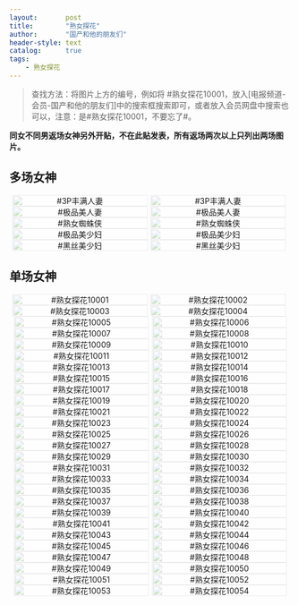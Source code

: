 ```yaml
---
layout:       post
title:        "熟女探花"
author:       "国产和他的朋友们"
header-style: text
catalog:      true
tags:
    - 熟女探花
---
```


> 查找方法：将图片上方的编号，例如将 #熟女探花10001，放入[电报频道-会员-国产和他的朋友们]中的搜索框搜索即可，或者放入会员网盘中搜索也可以，注意：是#熟女探花10001，不要忘了#。

**同女不同男返场女神另外开贴，不在此贴发表，所有返场两次以上只列出两场图片。**

## 多场女神

<div style="display: flex; justify-content: center;">
    <div style="position: relative; width: 48%; margin-right: 1%;">
        <img src="https://tanhuawanrenmigroup.top/shunvtanhua/shunvtanhua20001.jpg" style="width: 100%;"/>
        <div style="position: absolute; top: 0; left: 0; width: 100%; text-align: center; background-color: rgba(255, 255, 255, 0.7); font-size: 14px;">
            #3P丰满人妻
        </div>
    </div>
    <div style="position: relative; width: 48%; margin-right: 1%;">
        <img src="https://tanhuawanrenmigroup.top/shunvtanhua/shunvtanhua20002.jpg" style="width: 100%;"/>
        <div style="position: absolute; top: 0; left: 0; width: 100%; text-align: center; background-color: rgba(255, 255, 255, 0.7); font-size: 14px;">
            #3P丰满人妻
        </div>
    </div>
</div>

<div style="display: flex; justify-content: center;">
    <div style="position: relative; width: 48%; margin-right: 1%;">
        <img src="https://tanhuawanrenmigroup.top/shunvtanhua/shunvtanhua20003.jpg" style="width: 100%;"/>
        <div style="position: absolute; top: 0; left: 0; width: 100%; text-align: center; background-color: rgba(255, 255, 255, 0.7); font-size: 14px;">
            #极品美人妻
        </div>
    </div>
    <div style="position: relative; width: 48%; margin-right: 1%;">
        <img src="https://tanhuawanrenmigroup.top/shunvtanhua/shunvtanhua20004.jpg" style="width: 100%;"/>
        <div style="position: absolute; top: 0; left: 0; width: 100%; text-align: center; background-color: rgba(255, 255, 255, 0.7); font-size: 14px;">
            #极品美人妻
        </div>
    </div>
</div>

<div style="display: flex; justify-content: center;">
    <div style="position: relative; width: 48%; margin-right: 1%;">
        <img src="https://tanhuawanrenmigroup.top/shunvtanhua/shunvtanhua20005.jpg" style="width: 100%;"/>
        <div style="position: absolute; top: 0; left: 0; width: 100%; text-align: center; background-color: rgba(255, 255, 255, 0.7); font-size: 14px;">
            #熟女蜘蛛侠
        </div>
    </div>
    <div style="position: relative; width: 48%; margin-right: 1%;">
        <img src="https://tanhuawanrenmigroup.top/shunvtanhua/shunvtanhua20006.jpg" style="width: 100%;"/>
        <div style="position: absolute; top: 0; left: 0; width: 100%; text-align: center; background-color: rgba(255, 255, 255, 0.7); font-size: 14px;">
            #熟女蜘蛛侠
        </div>
    </div>
</div>

<div style="display: flex; justify-content: center;">
    <div style="position: relative; width: 48%; margin-right: 1%;">
        <img src="https://tanhuawanrenmigroup.top/shunvtanhua/shunvtanhua20007.jpg" style="width: 100%;"/>
        <div style="position: absolute; top: 0; left: 0; width: 100%; text-align: center; background-color: rgba(255, 255, 255, 0.7); font-size: 14px;">
            #极品美少妇
        </div>
    </div>
    <div style="position: relative; width: 48%; margin-right: 1%;">
        <img src="https://tanhuawanrenmigroup.top/shunvtanhua/shunvtanhua20008.jpg" style="width: 100%;"/>
        <div style="position: absolute; top: 0; left: 0; width: 100%; text-align: center; background-color: rgba(255, 255, 255, 0.7); font-size: 14px;">
            #极品美少妇
        </div>
    </div>
</div>

<div style="display: flex; justify-content: center;">
    <div style="position: relative; width: 48%; margin-right: 1%;">
        <img src="https://tanhuawanrenmigroup.top/shunvtanhua/shunvtanhua20009.jpg" style="width: 100%;"/>
        <div style="position: absolute; top: 0; left: 0; width: 100%; text-align: center; background-color: rgba(255, 255, 255, 0.7); font-size: 14px;">
            #黑丝美少妇
        </div>
    </div>
    <div style="position: relative; width: 48%; margin-right: 1%;">
        <img src="https://tanhuawanrenmigroup.top/shunvtanhua/shunvtanhua20010.jpg" style="width: 100%;"/>
        <div style="position: absolute; top: 0; left: 0; width: 100%; text-align: center; background-color: rgba(255, 255, 255, 0.7); font-size: 14px;">
            #黑丝美少妇
        </div>
    </div>
</div>

## 单场女神

<div style="display: flex; justify-content: center;">
    <div style="position: relative; width: 48%; margin-right: 1%;">
        <img src="https://tanhuawanrenmigroup.top/shunvtanhua/shunvtanhua10001.jpg" style="width: 100%;"/>
        <div style="position: absolute; top: 0; left: 0; width: 100%; text-align: center; background-color: rgba(255, 255, 255, 0.7); font-size: 14px;">
            #熟女探花10001
        </div>
    </div>
    <div style="position: relative; width: 48%; margin-right: 1%;">
        <img src="https://tanhuawanrenmigroup.top/shunvtanhua/shunvtanhua10002.jpg" style="width: 100%;"/>
        <div style="position: absolute; top: 0; left: 0; width: 100%; text-align: center; background-color: rgba(255, 255, 255, 0.7); font-size: 14px;">
            #熟女探花10002
        </div>
    </div>
</div>

<div style="display: flex; justify-content: center;">
    <div style="position: relative; width: 48%; margin-right: 1%;">
        <img src="https://tanhuawanrenmigroup.top/shunvtanhua/shunvtanhua10003.jpg" style="width: 100%;"/>
        <div style="position: absolute; top: 0; left: 0; width: 100%; text-align: center; background-color: rgba(255, 255, 255, 0.7); font-size: 14px;">
            #熟女探花10003
        </div>
    </div>
    <div style="position: relative; width: 48%; margin-right: 1%;">
        <img src="https://tanhuawanrenmigroup.top/shunvtanhua/shunvtanhua10004.jpg" style="width: 100%;"/>
        <div style="position: absolute; top: 0; left: 0; width: 100%; text-align: center; background-color: rgba(255, 255, 255, 0.7); font-size: 14px;">
            #熟女探花10004
        </div>
    </div>
</div>

<div style="display: flex; justify-content: center;">
    <div style="position: relative; width: 48%; margin-right: 1%;">
        <img src="https://tanhuawanrenmigroup.top/shunvtanhua/shunvtanhua10005.jpg" style="width: 100%;"/>
        <div style="position: absolute; top: 0; left: 0; width: 100%; text-align: center; background-color: rgba(255, 255, 255, 0.7); font-size: 14px;">
            #熟女探花10005
        </div>
    </div>
    <div style="position: relative; width: 48%;">
        <img src="https://tanhuawanrenmigroup.top/shunvtanhua/shunvtanhua10006.jpg" style="width: 100%;"/>
        <div style="position: absolute; top: 0; left: 0; width: 100%; text-align: center; background-color: rgba(255, 255, 255, 0.7); font-size: 14px;">
            #熟女探花10006
        </div>
    </div>
</div>

<div style="display: flex; justify-content: center;">
    <div style="position: relative; width: 48%; margin-right: 1%;">
        <img src="https://tanhuawanrenmigroup.top/shunvtanhua/shunvtanhua10007.jpg" style="width: 100%;"/>
        <div style="position: absolute; top: 0; left: 0; width: 100%; text-align: center; background-color: rgba(255, 255, 255, 0.7); font-size: 14px;">
            #熟女探花10007
        </div>
    </div>
    <div style="position: relative; width: 48%;">
        <img src="https://tanhuawanrenmigroup.top/shunvtanhua/shunvtanhua10008.jpg" style="width: 100%;"/>
        <div style="position: absolute; top: 0; left: 0; width: 100%; text-align: center; background-color: rgba(255, 255, 255, 0.7); font-size: 14px;">
            #熟女探花10008
        </div>
    </div>
</div>

<div style="display: flex; justify-content: center;">
    <div style="position: relative; width: 48%; margin-right: 1%;">
        <img src="https://tanhuawanrenmigroup.top/shunvtanhua/shunvtanhua10009.jpg" style="width: 100%;"/>
        <div style="position: absolute; top: 0; left: 0; width: 100%; text-align: center; background-color: rgba(255, 255, 255, 0.7); font-size: 14px;">
            #熟女探花10009
        </div>
    </div>
    <div style="position: relative; width: 48%;">
        <img src="https://tanhuawanrenmigroup.top/shunvtanhua/shunvtanhua10010.jpg" style="width: 100%;"/>
        <div style="position: absolute; top: 0; left: 0; width: 100%; text-align: center; background-color: rgba(255, 255, 255, 0.7); font-size: 14px;">
            #熟女探花10010
        </div>
    </div>
</div>

<div style="display: flex; justify-content: center;">
    <div style="position: relative; width: 48%; margin-right: 1%;">
        <img src="https://tanhuawanrenmigroup.top/shunvtanhua/shunvtanhua10011.jpg" style="width: 100%;"/>
        <div style="position: absolute; top: 0; left: 0; width: 100%; text-align: center; background-color: rgba(255, 255, 255, 0.7); font-size: 14px;">
            #熟女探花10011
        </div>
    </div>
    <div style="position: relative; width: 48%;">
        <img src="https://tanhuawanrenmigroup.top/shunvtanhua/shunvtanhua10012.jpg" style="width: 100%;"/>
        <div style="position: absolute; top: 0; left: 0; width: 100%; text-align: center; background-color: rgba(255, 255, 255, 0.7); font-size: 14px;">
            #熟女探花10012
        </div>
    </div>
</div>

<div style="display: flex; justify-content: center;">
    <div style="position: relative; width: 48%; margin-right: 1%;">
        <img src="https://tanhuawanrenmigroup.top/shunvtanhua/shunvtanhua10013.jpg" style="width: 100%;"/>
        <div style="position: absolute; top: 0; left: 0; width: 100%; text-align: center; background-color: rgba(255, 255, 255, 0.7); font-size: 14px;">
            #熟女探花10013
        </div>
    </div>
    <div style="position: relative; width: 48%;">
        <img src="https://tanhuawanrenmigroup.top/shunvtanhua/shunvtanhua10014.jpg" style="width: 100%;"/>
        <div style="position: absolute; top: 0; left: 0; width: 100%; text-align: center; background-color: rgba(255, 255, 255, 0.7); font-size: 14px;">
            #熟女探花10014
        </div>
    </div>
</div>

<div style="display: flex; justify-content: center;">
    <div style="position: relative; width: 48%; margin-right: 1%;">
        <img src="https://tanhuawanrenmigroup.top/shunvtanhua/shunvtanhua10015.jpg" style="width: 100%;"/>
        <div style="position: absolute; top: 0; left: 0; width: 100%; text-align: center; background-color: rgba(255, 255, 255, 0.7); font-size: 14px;">
            #熟女探花10015
        </div>
    </div>
    <div style="position: relative; width: 48%;">
        <img src="https://tanhuawanrenmigroup.top/shunvtanhua/shunvtanhua10016.jpg" style="width: 100%;"/>
        <div style="position: absolute; top: 0; left: 0; width: 100%; text-align: center; background-color: rgba(255, 255, 255, 0.7); font-size: 14px;">
            #熟女探花10016
        </div>
    </div>
</div>

<div style="display: flex; justify-content: center;">
    <div style="position: relative; width: 48%; margin-right: 1%;">
        <img src="https://tanhuawanrenmigroup.top/shunvtanhua/shunvtanhua10017.jpg" style="width: 100%;"/>
        <div style="position: absolute; top: 0; left: 0; width: 100%; text-align: center; background-color: rgba(255, 255, 255, 0.7); font-size: 14px;">
            #熟女探花10017
        </div>
    </div>
    <div style="position: relative; width: 48%;">
        <img src="https://tanhuawanrenmigroup.top/shunvtanhua/shunvtanhua10018.jpg" style="width: 100%;"/>
        <div style="position: absolute; top: 0; left: 0; width: 100%; text-align: center; background-color: rgba(255, 255, 255, 0.7); font-size: 14px;">
            #熟女探花10018
        </div>
    </div>
</div>

<div style="display: flex; justify-content: center;">
    <div style="position: relative; width: 48%; margin-right: 1%;">
        <img src="https://tanhuawanrenmigroup.top/shunvtanhua/shunvtanhua10019.jpg" style="width: 100%;"/>
        <div style="position: absolute; top: 0; left: 0; width: 100%; text-align: center; background-color: rgba(255, 255, 255, 0.7); font-size: 14px;">
            #熟女探花10019
        </div>
    </div>
    <div style="position: relative; width: 48%;">
        <img src="https://tanhuawanrenmigroup.top/shunvtanhua/shunvtanhua10020.jpg" style="width: 100%;"/>
        <div style="position: absolute; top: 0; left: 0; width: 100%; text-align: center; background-color: rgba(255, 255, 255, 0.7); font-size: 14px;">
            #熟女探花10020
        </div>
    </div>
</div>

<div style="display: flex; justify-content: center;">
    <div style="position: relative; width: 48%; margin-right: 1%;">
        <img src="https://tanhuawanrenmigroup.top/shunvtanhua/shunvtanhua10021.jpg" style="width: 100%;"/>
        <div style="position: absolute; top: 0; left: 0; width: 100%; text-align: center; background-color: rgba(255, 255, 255, 0.7); font-size: 14px;">
            #熟女探花10021
        </div>
    </div>
    <div style="position: relative; width: 48%;">
        <img src="https://tanhuawanrenmigroup.top/shunvtanhua/shunvtanhua10022.jpg" style="width: 100%;"/>
        <div style="position: absolute; top: 0; left: 0; width: 100%; text-align: center; background-color: rgba(255, 255, 255, 0.7); font-size: 14px;">
            #熟女探花10022
        </div>
    </div>
</div>

<div style="display: flex; justify-content: center;">
    <div style="position: relative; width: 48%; margin-right: 1%;">
        <img src="https://tanhuawanrenmigroup.top/shunvtanhua/shunvtanhua10023.jpg" style="width: 100%;"/>
        <div style="position: absolute; top: 0; left: 0; width: 100%; text-align: center; background-color: rgba(255, 255, 255, 0.7); font-size: 14px;">
            #熟女探花10023
        </div>
    </div>
    <div style="position: relative; width: 48%;">
        <img src="https://tanhuawanrenmigroup.top/shunvtanhua/shunvtanhua10024.jpg" style="width: 100%;"/>
        <div style="position: absolute; top: 0; left: 0; width: 100%; text-align: center; background-color: rgba(255, 255, 255, 0.7); font-size: 14px;">
            #熟女探花10024
        </div>
    </div>
</div>

<div style="display: flex; justify-content: center;">
    <div style="position: relative; width: 48%; margin-right: 1%;">
        <img src="https://tanhuawanrenmigroup.top/shunvtanhua/shunvtanhua10025.jpg" style="width: 100%;"/>
        <div style="position: absolute; top: 0; left: 0; width: 100%; text-align: center; background-color: rgba(255, 255, 255, 0.7); font-size: 14px;">
            #熟女探花10025
        </div>
    </div>
    <div style="position: relative; width: 48%;">
        <img src="https://tanhuawanrenmigroup.top/shunvtanhua/shunvtanhua10026.jpg" style="width: 100%;"/>
        <div style="position: absolute; top: 0; left: 0; width: 100%; text-align: center; background-color: rgba(255, 255, 255, 0.7); font-size: 14px;">
            #熟女探花10026
        </div>
    </div>
</div>

<div style="display: flex; justify-content: center;">
    <div style="position: relative; width: 48%; margin-right: 1%;">
        <img src="https://tanhuawanrenmigroup.top/shunvtanhua/shunvtanhua10027.jpg" style="width: 100%;"/>
        <div style="position: absolute; top: 0; left: 0; width: 100%; text-align: center; background-color: rgba(255, 255, 255, 0.7); font-size: 14px;">
            #熟女探花10027
        </div>
    </div>
    <div style="position: relative; width: 48%;">
        <img src="https://tanhuawanrenmigroup.top/shunvtanhua/shunvtanhua10028.jpg" style="width: 100%;"/>
        <div style="position: absolute; top: 0; left: 0; width: 100%; text-align: center; background-color: rgba(255, 255, 255, 0.7); font-size: 14px;">
            #熟女探花10028
        </div>
    </div>
</div>

<div style="display: flex; justify-content: center;">
    <div style="position: relative; width: 48%; margin-right: 1%;">
        <img src="https://tanhuawanrenmigroup.top/shunvtanhua/shunvtanhua10029.jpg" style="width: 100%;"/>
        <div style="position: absolute; top: 0; left: 0; width: 100%; text-align: center; background-color: rgba(255, 255, 255, 0.7); font-size: 14px;">
            #熟女探花10029
        </div>
    </div>
	<div style="position: relative; width: 48%; ">
        <img src="https://tanhuawanrenmigroup.top/shunvtanhua/shunvtanhua10030.jpg" style="width: 100%;"/>
        <div style="position: absolute; top: 0; left: 0; width: 100%; text-align: center; background-color: rgba(255, 255, 255, 0.7); font-size: 14px;">
            #熟女探花10030
        </div>
    </div>
</div>

<div style="display: flex; justify-content: center;">
    <div style="position: relative; width: 48%; margin-right: 1%;">
        <img src="https://tanhuawanrenmigroup.top/shunvtanhua/shunvtanhua10031.jpg" style="width: 100%;"/>
        <div style="position: absolute; top: 0; left: 0; width: 100%; text-align: center; background-color: rgba(255, 255, 255, 0.7); font-size: 14px;">
            #熟女探花10031
        </div>
    </div>
	<div style="position: relative; width: 48%; ">
        <img src="https://tanhuawanrenmigroup.top/shunvtanhua/shunvtanhua10032.jpg" style="width: 100%;"/>
        <div style="position: absolute; top: 0; left: 0; width: 100%; text-align: center; background-color: rgba(255, 255, 255, 0.7); font-size: 14px;">
            #熟女探花10032
        </div>
    </div>
</div>

<div style="display: flex; justify-content: center;">
    <div style="position: relative; width: 48%; margin-right: 1%;">
        <img src="https://tanhuawanrenmigroup.top/shunvtanhua/shunvtanhua10033.jpg" style="width: 100%;"/>
        <div style="position: absolute; top: 0; left: 0; width: 100%; text-align: center; background-color: rgba(255, 255, 255, 0.7); font-size: 14px;">
            #熟女探花10033
        </div>
    </div>
	<div style="position: relative; width: 48%; ">
        <img src="https://tanhuawanrenmigroup.top/shunvtanhua/shunvtanhua10034.jpg" style="width: 100%;"/>
        <div style="position: absolute; top: 0; left: 0; width: 100%; text-align: center; background-color: rgba(255, 255, 255, 0.7); font-size: 14px;">
            #熟女探花10034
        </div>
    </div>
</div>

<div style="display: flex; justify-content: center;">
    <div style="position: relative; width: 48%; margin-right: 1%;">
        <img src="https://tanhuawanrenmigroup.top/shunvtanhua/shunvtanhua10035.jpg" style="width: 100%;"/>
        <div style="position: absolute; top: 0; left: 0; width: 100%; text-align: center; background-color: rgba(255, 255, 255, 0.7); font-size: 14px;">
            #熟女探花10035
        </div>
    </div>
	<div style="position: relative; width: 48%; ">
        <img src="https://tanhuawanrenmigroup.top/shunvtanhua/shunvtanhua10036.jpg" style="width: 100%;"/>
        <div style="position: absolute; top: 0; left: 0; width: 100%; text-align: center; background-color: rgba(255, 255, 255, 0.7); font-size: 14px;">
            #熟女探花10036
        </div>
    </div>
</div>

<div style="display: flex; justify-content: center;">
    <div style="position: relative; width: 48%; margin-right: 1%;">
        <img src="https://tanhuawanrenmigroup.top/shunvtanhua/shunvtanhua10037.jpg" style="width: 100%;"/>
        <div style="position: absolute; top: 0; left: 0; width: 100%; text-align: center; background-color: rgba(255, 255, 255, 0.7); font-size: 14px;">
            #熟女探花10037
        </div>
    </div>
	<div style="position: relative; width: 48%; ">
        <img src="https://tanhuawanrenmigroup.top/shunvtanhua/shunvtanhua10038.jpg" style="width: 100%;"/>
        <div style="position: absolute; top: 0; left: 0; width: 100%; text-align: center; background-color: rgba(255, 255, 255, 0.7); font-size: 14px;">
            #熟女探花10038
        </div>
    </div>
</div>

<div style="display: flex; justify-content: center;">
    <div style="position: relative; width: 48%; margin-right: 1%;">
        <img src="https://tanhuawanrenmigroup.top/shunvtanhua/shunvtanhua10039.jpg" style="width: 100%;"/>
        <div style="position: absolute; top: 0; left: 0; width: 100%; text-align: center; background-color: rgba(255, 255, 255, 0.7); font-size: 14px;">
            #熟女探花10039
        </div>
    </div>
	<div style="position: relative; width: 48%; ">
        <img src="https://tanhuawanrenmigroup.top/shunvtanhua/shunvtanhua10040.jpg" style="width: 100%;"/>
        <div style="position: absolute; top: 0; left: 0; width: 100%; text-align: center; background-color: rgba(255, 255, 255, 0.7); font-size: 14px;">
            #熟女探花10040
        </div>
    </div>
</div>

<div style="display: flex; justify-content: center;">
    <div style="position: relative; width: 48%; margin-right: 1%;">
        <img src="https://tanhuawanrenmigroup.top/shunvtanhua/shunvtanhua10041.jpg" style="width: 100%;" />
        <div style="position: absolute; top: 0; left: 0; width: 100%; text-align: center; background-color: rgba(255,255,255,0.7); font-size: 14px;">
            #熟女探花10041
        </div>
    </div>
    <div style="position: relative; width: 48%;">
        <img src="https://tanhuawanrenmigroup.top/shunvtanhua/shunvtanhua10042.jpg" style="width: 100%;" />
        <div style="position: absolute; top: 0; left: 0; width: 100%; text-align: center; background-color: rgba(255,255,255,0.7); font-size: 14px;">
            #熟女探花10042
        </div>
    </div>
</div>

<div style="display: flex; justify-content: center;">
    <div style="position: relative; width: 48%; margin-right: 1%;">
        <img src="https://tanhuawanrenmigroup.top/shunvtanhua/shunvtanhua10043.jpg" style="width: 100%;" />
        <div style="position: absolute; top: 0; left: 0; width: 100%; text-align: center; background-color: rgba(255,255,255,0.7); font-size: 14px;">
            #熟女探花10043
        </div>
    </div>
    <div style="position: relative; width: 48%;">
        <img src="https://tanhuawanrenmigroup.top/shunvtanhua/shunvtanhua10044.jpg" style="width: 100%;" />
        <div style="position: absolute; top: 0; left: 0; width: 100%; text-align: center; background-color: rgba(255,255,255,0.7); font-size: 14px;">
            #熟女探花10044
        </div>
    </div>
</div>

<div style="display: flex; justify-content: center;">
    <div style="position: relative; width: 48%; margin-right: 1%;">
        <img src="https://tanhuawanrenmigroup.top/shunvtanhua/shunvtanhua10045.jpg" style="width: 100%;" />
        <div style="position: absolute; top: 0; left: 0; width: 100%; text-align: center; background-color: rgba(255,255,255,0.7); font-size: 14px;">
            #熟女探花10045
        </div>
    </div>
    <div style="position: relative; width: 48%;">
        <img src="https://tanhuawanrenmigroup.top/shunvtanhua/shunvtanhua10046.jpg" style="width: 100%;" />
        <div style="position: absolute; top: 0; left: 0; width: 100%; text-align: center; background-color: rgba(255,255,255,0.7); font-size: 14px;">
            #熟女探花10046
        </div>
    </div>
</div>

<div style="display: flex; justify-content: center;">
    <div style="position: relative; width: 48%; margin-right: 1%;">
        <img src="https://tanhuawanrenmigroup.top/shunvtanhua/shunvtanhua10047.jpg" style="width: 100%;" />
        <div style="position: absolute; top: 0; left: 0; width: 100%; text-align: center; background-color: rgba(255,255,255,0.7); font-size: 14px;">
            #熟女探花10047
        </div>
    </div>
    <div style="position: relative; width: 48%;">
        <img src="https://tanhuawanrenmigroup.top/shunvtanhua/shunvtanhua10048.jpg" style="width: 100%;" />
        <div style="position: absolute; top: 0; left: 0; width: 100%; text-align: center; background-color: rgba(255,255,255,0.7); font-size: 14px;">
            #熟女探花10048
        </div>
    </div>
</div>

<div style="display: flex; justify-content: center;">
    <div style="position: relative; width: 48%; margin-right: 1%;">
        <img src="https://tanhuawanrenmigroup.top/shunvtanhua/shunvtanhua10049.jpg" style="width: 100%;" />
        <div style="position: absolute; top: 0; left: 0; width: 100%; text-align: center; background-color: rgba(255,255,255,0.7); font-size: 14px;">
            #熟女探花10049
        </div>
    </div>
    <div style="position: relative; width: 48%;">
        <img src="https://tanhuawanrenmigroup.top/shunvtanhua/shunvtanhua10050.jpg" style="width: 100%;" />
        <div style="position: absolute; top: 0; left: 0; width: 100%; text-align: center; background-color: rgba(255,255,255,0.7); font-size: 14px;">
            #熟女探花10050
        </div>
    </div>
</div>

<div style="display: flex; justify-content: center;">
    <div style="position: relative; width: 48%; margin-right: 1%;">
        <img src="https://tanhuawanrenmigroup.top/shunvtanhua/shunvtanhua10051.jpg" style="width: 100%;" />
        <div style="position: absolute; top: 0; left: 0; width: 100%; text-align: center; background-color: rgba(255,255,255,0.7); font-size: 14px;">
            #熟女探花10051
        </div>
    </div>
    <div style="position: relative; width: 48%;">
        <img src="https://tanhuawanrenmigroup.top/shunvtanhua/shunvtanhua10052.jpg" style="width: 100%;" />
        <div style="position: absolute; top: 0; left: 0; width: 100%; text-align: center; background-color: rgba(255,255,255,0.7); font-size: 14px;">
            #熟女探花10052
        </div>
    </div>
</div>

<div style="display: flex; justify-content: center;">
    <div style="position: relative; width: 48%; margin-right: 1%;">
        <img src="https://tanhuawanrenmigroup.top/shunvtanhua/shunvtanhua10053.jpg" style="width: 100%;" />
        <div style="position: absolute; top: 0; left: 0; width: 100%; text-align: center; background-color: rgba(255,255,255,0.7); font-size: 14px;">
            #熟女探花10053
        </div>
    </div>
    <div style="position: relative; width: 48%;">
        <img src="https://tanhuawanrenmigroup.top/shunvtanhua/shunvtanhua10054.jpg" style="width: 100%;" />
        <div style="position: absolute; top: 0; left: 0; width: 100%; text-align: center; background-color: rgba(255,255,255,0.7); font-size: 14px;">
            #熟女探花10054
        </div>
    </div>
</div>
